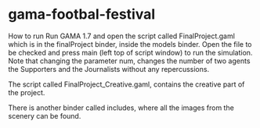 # gama-footbal-festival

How to run 
Run GAMA 1.7 and open the script called FinalProject.gaml which is in the finalProject binder, inside the models binder. Open the file to be checked and press main (left top of script window) to run the simulation. Note that changing the parameter num, changes the number of two agents the Supporters and the Journalists without any repercussions.

The script called FinalProject_Creative.gaml, contains the creative part of the project.

There is another binder called includes, where all the images from the scenery can be found.
